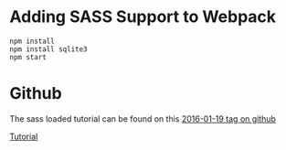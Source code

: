 # Adding SASS Support to Webpack

```
npm install     
npm install sqlite3     
npm start    
```

# Github

The sass loaded tutorial can be found on this [2016-01-19 tag on github](https://github.com/adrianhall/grumpy-wizards/tree/2016-01-19)

[Tutorial](https://shellmonger.com/2016/01/19/adding-sass-support-to-webpack/)